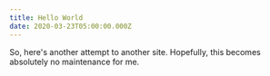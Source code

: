 ```yaml
---
title: Hello World
date: 2020-03-23T05:00:00.000Z
---
```

So, here's another attempt to another site. Hopefully, this becomes absolutely no maintenance for me.